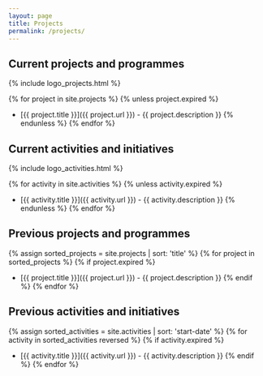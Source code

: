 ```yaml
---
layout: page
title: Projects
permalink: /projects/
---
```


## Current projects and programmes

{% include logo_projects.html %}

{% for project in site.projects %}
{% unless project.expired %}
* [{{ project.title }}]({{ project.url }}) - {{ project.description }}
{% endunless %}
{% endfor %}

## Current activities and initiatives

{% include logo_activities.html %}

{% for activity in site.activities %}
{% unless activity.expired %}
* [{{ activity.title }}]({{ activity.url }}) - {{ activity.description }}
{% endunless %}
{% endfor %}

## Previous projects and programmes

{% assign sorted_projects = site.projects | sort: 'title' %}
{% for project in sorted_projects %}
{% if project.expired %}
* [{{ project.title }}]({{ project.url }}) - {{ project.description }}
{% endif %}
{% endfor %}

## Previous activities and initiatives

{% assign sorted_activities = site.activities | sort: 'start-date' %}
{% for activity in sorted_activities reversed %}
{% if activity.expired %}
* [{{ activity.title }}]({{ activity.url }}) - {{ activity.description }}
{% endif %}
{% endfor %}

